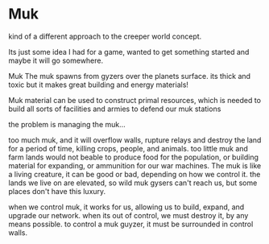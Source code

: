 # Muk
kind of a different approach to the creeper world concept.

Its just some idea I had for a game, wanted to get something started and maybe it will go somewhere. 

Muk
The muk spawns from gyzers over the planets surface. its thick and toxic but it makes great building and energy materials!

Muk material can be used to construct primal resources, which is needed to build all sorts of facilities and armies to defend our muk stations

the problem is managing the muk...

too much muk, and it will overflow walls, rupture relays and destroy the land for a period of time, killing crops, people, and animals.
too little muk and farm lands would not beable to produce food for the population, or building material for expanding, or ammunition for our war machines.
The muk is like a living creature, it can be good or bad, depending on how we control it.  the lands we live on are elevated, 
so wild muk gysers can't reach us, but some places don't have this luxury.

when we control muk, it works for us, allowing us to build, expand, and upgrade our network.  when its out of control, we must destroy it, by any means possible.  to control a muk guyzer, it must be surrounded in control walls.
